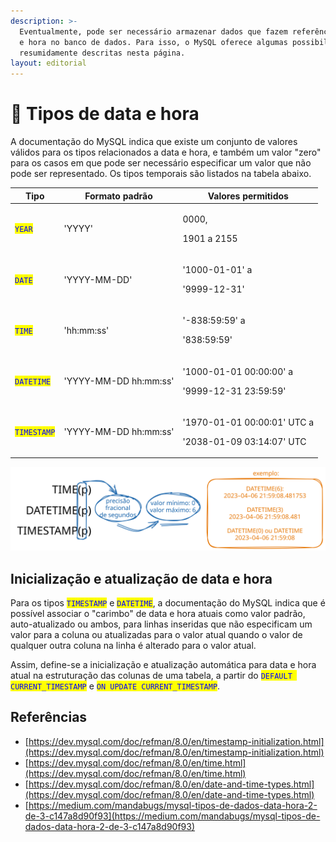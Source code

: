 ```yaml
---
description: >-
  Eventualmente, pode ser necessário armazenar dados que fazem referência a data
  e hora no banco de dados. Para isso, o MySQL oferece algumas possibilidades,
  resumidamente descritas nesta página.
layout: editorial
---
```


# 📆 Tipos de data e hora

A documentação do MySQL indica que existe um conjunto de valores válidos para os tipos relacionados a data e hora, e também um valor "zero" para os casos em que pode ser necessário especificar um valor que não pode ser representado. Os tipos temporais são listados na tabela abaixo.

| Tipo                                         | Formato padrão        | Valores permitidos                                                 |
| -------------------------------------------- | --------------------- | ------------------------------------------------------------------ |
| <mark style="color:blue;">`YEAR`</mark>      | 'YYYY'                | <p>0000, </p><p>1901 a 2155</p>                                    |
| <mark style="color:blue;">`DATE`</mark>      | 'YYYY-MM-DD'          | <p>'1000-01-01' a </p><p>'9999-12-31'</p>                          |
| <mark style="color:blue;">`TIME`</mark>      | 'hh:mm:ss'            | <p>'-838:59:59' a</p><p>'838:59:59'</p>                            |
| <mark style="color:blue;">`DATETIME`</mark>  | 'YYYY-MM-DD hh:mm:ss' | <p>'1000-01-01 00:00:00' a </p><p>'9999-12-31 23:59:59'</p>        |
| <mark style="color:blue;">`TIMESTAMP`</mark> | 'YYYY-MM-DD hh:mm:ss' | <p>'1970-01-01 00:00:01' UTC a</p><p>'2038-01-09 03:14:07' UTC</p> |

<img src="../../.gitbook/assets/file.excalidraw (5).svg" alt="" class="gitbook-drawing">

## Inicialização e atualização de data e hora

Para os tipos <mark style="color:blue;">`TIMESTAMP`</mark> e <mark style="color:blue;">`DATETIME`</mark>, a documentação do MySQL indica que é possível associar o "carimbo" de data e hora atuais como valor padrão, auto-atualizado ou ambos, para linhas inseridas que não especificam um valor para a coluna ou atualizadas para o valor atual quando o valor de qualquer outra coluna na linha é alterado para o valor atual.&#x20;

Assim, define-se a inicialização e atualização automática para data e hora atual na estruturação das colunas de uma tabela, a partir do <mark style="color:blue;">`DEFAULT CURRENT_TIMESTAMP`</mark> e <mark style="color:blue;">`ON UPDATE CURRENT_TIMESTAMP`</mark>.

## Referências

* [https://dev.mysql.com/doc/refman/8.0/en/timestamp-initialization.html](https://dev.mysql.com/doc/refman/8.0/en/timestamp-initialization.html)
* [https://dev.mysql.com/doc/refman/8.0/en/time.html](https://dev.mysql.com/doc/refman/8.0/en/time.html)
* [https://dev.mysql.com/doc/refman/8.0/en/date-and-time-types.html](https://dev.mysql.com/doc/refman/8.0/en/date-and-time-types.html)
* [https://medium.com/mandabugs/mysql-tipos-de-dados-data-hora-2-de-3-c147a8d90f93](https://medium.com/mandabugs/mysql-tipos-de-dados-data-hora-2-de-3-c147a8d90f93)
